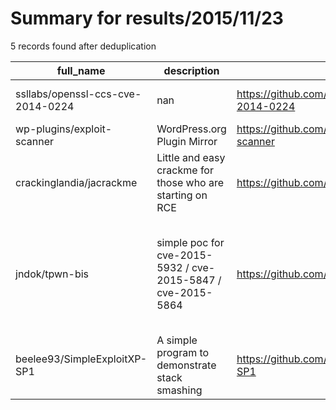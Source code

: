 
# Summary for results/2015/11/23
    
5 records found after deduplication

| full_name | description | html_url | matched_list | matched_count | pushed_at | size | stargazers_count | language | forks_count | vul_ids |
|-----------------------------------|--------------------------------------------------------------|------------------------------------------------------|----------------|-----------------|---------------------------|--------|--------------------|-------------|---------------|-----------------------------------------------------|
| ssllabs/openssl-ccs-cve-2014-0224 | nan | https://github.com/ssllabs/openssl-ccs-cve-2014-0224 | ['cve-2'] | 1 | 2015-11-23 13:11:13+00:00 | 77 | 13 | Go | 4 | ['CVE-2014-0224'] |
| wp-plugins/exploit-scanner | WordPress.org Plugin Mirror | https://github.com/wp-plugins/exploit-scanner | ['exploit'] | 1 | 2015-11-23 00:28:11+00:00 | 1252 | 0 | PHP | 0 | [] |
| crackinglandia/jacrackme | Little and easy crackme for those who are starting on RCE | https://github.com/crackinglandia/jacrackme | ['rce'] | 1 | 2015-11-23 23:13:56+00:00 | 38 | 6 | nan | 3 | [] |
| jndok/tpwn-bis | simple poc for cve-2015-5932 / cve-2015-5847 / cve-2015-5864 | https://github.com/jndok/tpwn-bis | ['cve poc'] | 1 | 2015-11-23 19:33:12+00:00 | 29 | 4 | Objective-C | 1 | ['CVE-2015-5847', 'CVE-2015-5864', 'CVE-2015-5932'] |
| beelee93/SimpleExploitXP-SP1 | A simple program to demonstrate stack smashing | https://github.com/beelee93/SimpleExploitXP-SP1 | ['exploit'] | 1 | 2015-11-23 16:02:25+00:00 | 6 | 0 | C | 0 | [] |
